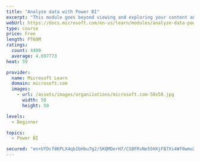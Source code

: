 ```yaml
---
title: "Analyze data with Power BI"
excerpt: "This module goes beyond viewing and exploring your content and explains how to interact with it by working with reports and dashboards to uncover and share new business insights."
webUrl: https://docs.microsoft.com/en-us/learn/modules/analyze-data-power-bi/
type: course
price: Free
length: PT60M
ratings:
  count: 4490
  average: 4.697773
heat: 59

provider:
  name: Microsoft Learn
  domain: microsoft.com
  images:
    - url: /assets/images/organizations/microsoft.com-50x50.jpg
      width: 50
      height: 50

levels:
  - Beginner

topics:
  - Power BI

secured: "en+UfDcf8KPLX4qbIbHbu7g2/SKQMDerH7/CSBFRvNe55HXjFB7Xi4Wf0wmuXo6Dtx1MD9QmXY8xnlYntVSE9uwRnrpbvYHv8/ar/U0Wj8ZSNr2fgPWiycc65fIbEUo2kherzQyWtNsLsGKG03nMRfV8cw2AMtFI6FFnJPr3oDZq+lrkSlz9PR+A9tDhJIayUtOPs558o6KxKSszWE9c52qiHZjNIcPtAff+xxOxisft4pGBn/OnycO/v8JVdNwE8moXacjNJWwFx7mNHjll8Lvpi1Zi92HIBBVIrqOrKQj3JsAgHXTRDFV1Dsj8TIX+pPJezPICUA82q2x6xq74Z6RE/aupjI5q2R+/hW6LvAsPBuE07jT0vEQjR//Su2VD6y7BYTAmMcjRpWgkvP314A==;fgzrzF9iVFX0HxVGawtHrQ=="
---
```


